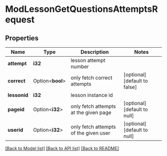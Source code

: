 # ModLessonGetQuestionsAttemptsRequest

## Properties

Name | Type | Description | Notes
------------ | ------------- | ------------- | -------------
**attempt** | **i32** | lesson attempt number | 
**correct** | Option<**bool**> | only fetch correct attempts | [optional][default to false]
**lessonid** | **i32** | lesson instance id | 
**pageid** | Option<**i32**> | only fetch attempts at the given page | [optional][default to null]
**userid** | Option<**i32**> | only fetch attempts of the given user | [optional][default to null]

[[Back to Model list]](../README.md#documentation-for-models) [[Back to API list]](../README.md#documentation-for-api-endpoints) [[Back to README]](../README.md)


